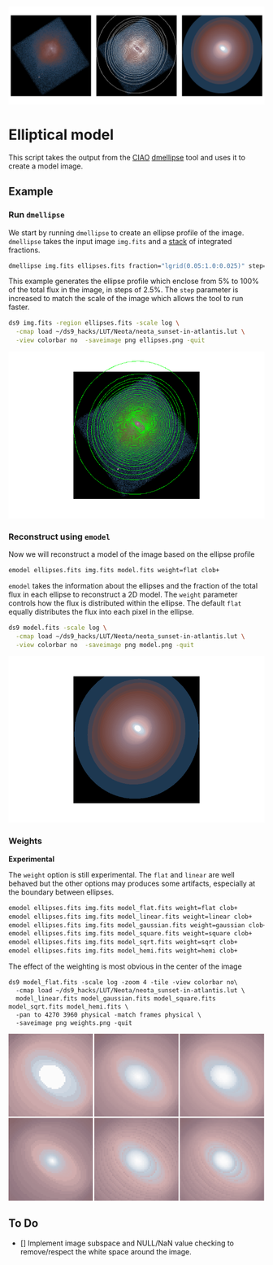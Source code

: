 
![ds9 image](ds9.png)


# Elliptical model

This script takes the output from the [CIAO](http://cxc.cfa.harvard.edu/ciao/index.html)
[dmellipse](http://cxc.cfa.harvard.edu/ciao/ahelp/dmellipse.html) tool
and uses it to create a model image.

## Example

### Run `dmellipse`

We start by running `dmellipse` to create an ellipse profile of 
the image.  `dmellipse` takes the input image `img.fits` and a 
[stack](http://cxc.cfa.harvard.edu/ciao/ahelp/stack.html) of 
integrated fractions.  

```bash
dmellipse img.fits ellipses.fits fraction="lgrid(0.05:1.0:0.025)" step=20 mode=h clob+
```

This example generates the ellipse profile which enclose from 5% to 100%
of the total flux in the image, in steps of 2.5%.  The `step` parameter is
increased to match the scale of the image which allows the tool to run
faster.

```bash
ds9 img.fits -region ellipses.fits -scale log \
  -cmap load ~/ds9_hacks/LUT/Neota/neota_sunset-in-atlantis.lut \
  -view colorbar no  -saveimage png ellipses.png -quit
```

![Ellipses](ellipses.png)


### Reconstruct using `emodel`

Now we will reconstruct a model of the image based on the 
ellipse profile

```bash
emodel ellipses.fits img.fits model.fits weight=flat clob+ 
```

`emodel` takes the information about the ellipses and the fraction 
of the total flux in each ellipse to reconstruct a 2D model.  The `weight`
parameter controls how the flux is distributed within the ellipse.  The
default `flat` equally distributes the flux into each pixel in the ellipse.



```bash
ds9 model.fits -scale log \
  -cmap load ~/ds9_hacks/LUT/Neota/neota_sunset-in-atlantis.lut \
  -view colorbar no  -saveimage png model.png -quit
```

![Model](model.png)


### Weights

**Experimental**

The `weight` option is still experimental.  The `flat` and `linear` 
are well behaved but the other options may produces some artifacts, 
especially at the boundary between ellipses.

```bash
emodel ellipses.fits img.fits model_flat.fits weight=flat clob+ 
emodel ellipses.fits img.fits model_linear.fits weight=linear clob+ 
emodel ellipses.fits img.fits model_gaussian.fits weight=gaussian clob+ 
emodel ellipses.fits img.fits model_square.fits weight=square clob+ 
emodel ellipses.fits img.fits model_sqrt.fits weight=sqrt clob+ 
emodel ellipses.fits img.fits model_hemi.fits weight=hemi clob+ 
```

The effect of the weighting is most obvious in the center of the
image


```
ds9 model_flat.fits -scale log -zoom 4 -tile -view colorbar no\
  -cmap load ~/ds9_hacks/LUT/Neota/neota_sunset-in-atlantis.lut \
  model_linear.fits model_gaussian.fits model_square.fits model_sqrt.fits model_hemi.fits \
  -pan to 4270 3960 physical -match frames physical \
  -saveimage png weights.png -quit
```

![weights](weights.png)


## To Do

- [] Implement image subspace and NULL/NaN value checking to remove/respect the white space around the image.
